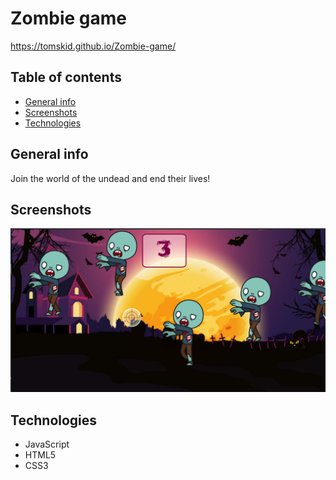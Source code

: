 # Zombie game

https://tomskid.github.io/Zombie-game/

## Table of contents
* [General info](#general-info)
* [Screenshots](#screenshots)
* [Technologies](#technologies)

## General info
Join the world of the undead and end their lives!

## Screenshots
![](./images/screenshot.png)

## Technologies
* JavaScript
* HTML5
* CSS3
